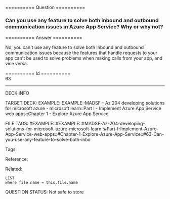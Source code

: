 ========== Question ==========  

### Can you use any feature to solve both inbound and outbound communication issues in Azure App Service? Why or why not?  

========== Answer ==========  

No, you can't use any feature to solve both inbound and outbound communication
issues because the features that handle requests to your app can't be used to
solve problems when making calls from your app, and vice versa.

========== Id ==========  
63

---

DECK INFO

TARGET DECK: EXAMPLE::EXAMPLE::MADSF - Az 204 developing solutions for microsoft azure - microsoft learn::Part I - Implement Azure App Service web apps::Chapter 1 - Explore Azure App Service

FILE TAGS: #EXAMPLE::#EXAMPLE::#MADSF-Az-204-developing-solutions-for-microsoft-azure-microsoft-learn::#Part-I-Implement-Azure-App-Service-web-apps::#Chapter-1-Explore-Azure-App-Service::#63-Can-you-use-any-feature-to-solve-both-inbo

Tags:

Reference:

Related:

```dataview
LIST
where file.name = this.file.name
```

QUESTION STATUS: Not safe to store
